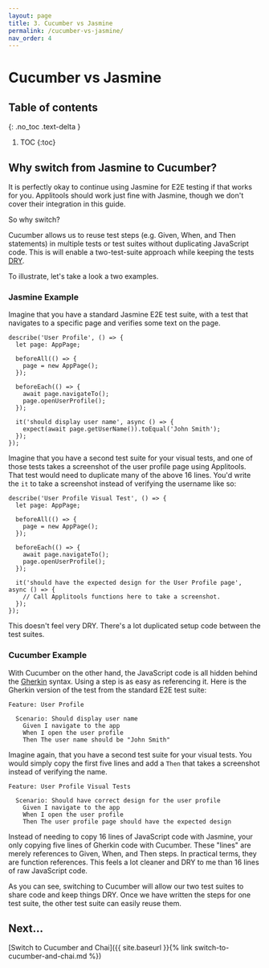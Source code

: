 ```yaml
---
layout: page
title: 3. Cucumber vs Jasmine
permalink: /cucumber-vs-jasmine/
nav_order: 4
---
```


# Cucumber vs Jasmine

## Table of contents
{: .no_toc .text-delta }

1. TOC
{:toc}

## Why switch from Jasmine to Cucumber?

It is perfectly okay to continue using Jasmine for E2E testing if that works for you. Applitools should work just fine with Jasmine, though we don't cover their integration in this guide.

So why switch? 

Cucumber allows us to reuse test steps (e.g. Given, When, and Then statements) in multiple tests or test suites without duplicating JavaScript code. This is will enable a two-test-suite approach while keeping the tests [DRY](https://en.wikipedia.org/wiki/Don%27t_repeat_yourself).

To illustrate, let's take a look a two examples.

### Jasmine Example

Imagine that you have a standard Jasmine E2E test suite, with a test that navigates to a specific page and verifies some text on the page.

```
describe('User Profile', () => {
  let page: AppPage;

  beforeAll(() => {
    page = new AppPage();
  });

  beforeEach(() => {
    await page.navigateTo();
    page.openUserProfile();
  });

  it('should display user name', async () => {
    expect(await page.getUserName()).toEqual('John Smith');
  });
});
```

Imagine that you have a second test suite for your visual tests, and one of those tests takes a screenshot of the user profile page using Applitools. That test would need to duplicate many of the above 16 lines. You'd write the `it` to take a screenshot instead of verifying the username like so:

```
describe('User Profile Visual Test', () => {
  let page: AppPage;

  beforeAll(() => {
    page = new AppPage();
  });

  beforeEach(() => {
    await page.navigateTo();
    page.openUserProfile();
  });

  it('should have the expected design for the User Profile page', async () => {
    // Call Applitools functions here to take a screenshot.
  });
});
```

This doesn't feel very DRY. There's a lot duplicated setup code between the test suites.

### Cucumber Example

With Cucumber on the other hand, the JavaScript code is all hidden behind the [Gherkin](https://cucumber.io/docs/gherkin/reference/) syntax. Using a step is as easy as referencing it. Here is the Gherkin version of the test from the standard E2E test suite:

```
Feature: User Profile

  Scenario: Should display user name
    Given I navigate to the app
    When I open the user profile
    Then The user name should be "John Smith"
```

Imagine again, that you have a second test suite for your visual tests. You would simply copy the first five lines and add a `Then` that takes a screenshot instead of verifying the name. 

```
Feature: User Profile Visual Tests

  Scenario: Should have correct design for the user profile
    Given I navigate to the app
    When I open the user profile
    Then The user profile page should have the expected design
```

Instead of needing to copy 16 lines of JavaScript code with Jasmine, your only copying five lines of Gherkin code with Cucumber. These "lines" are merely references to Given, When, and Then steps. In practical terms, they are function references. This feels a lot cleaner and DRY to me than 16 lines of raw JavaScript code.

As you can see, switching to Cucumber will allow our two test suites to share code and keep things DRY. Once we have written the steps for one test suite, the other test suite can easily reuse them.

## Next...

[Switch to Cucumber and Chai]({{ site.baseurl }}{% link switch-to-cucumber-and-chai.md %})

